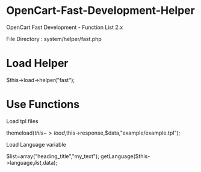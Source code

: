 # OpenCart-Fast-Development-Helper
OpenCart Fast Development - Function List 2.x

File Directory : system/helper/fast.php

# Load Helper 
$this->load->helper("fast");

# Use Functions 
Load  tpl files

themeload($this->load,$this->response,$data,"example/example.tpl");

Load Language variable

$list=array("heading_title","my_text");
getLanguage($this->language,$list,$data);





